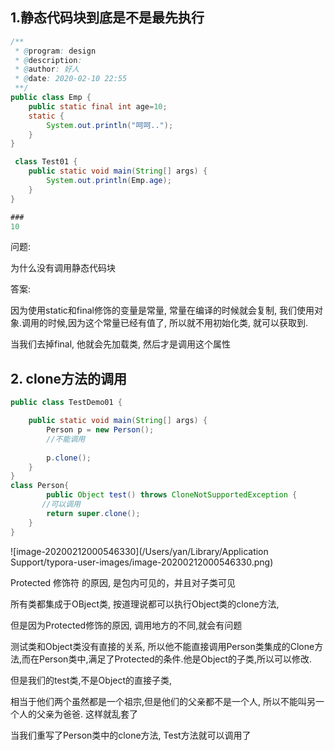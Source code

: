 

## 1.静态代码块到底是不是最先执行



```java
/**
 * @program: design
 * @description:
 * @author: 好人
 * @date: 2020-02-10 22:55
 **/
public class Emp {
    public static final int age=10;
    static {
        System.out.println("呵呵..");
    }
}

 class Test01 {
    public static void main(String[] args) {
        System.out.println(Emp.age);
    }
}

###
10
```

问题:

为什么没有调用静态代码块

答案:

因为使用static和final修饰的变量是常量, 常量在编译的时候就会复制, 我们使用对象.调用的时候,因为这个常量已经有值了, 所以就不用初始化类, 就可以获取到.

当我们去掉final, 他就会先加载类, 然后才是调用这个属性





## 2. clone方法的调用



```java
public class TestDemo01 {

    public static void main(String[] args) {
        Person p = new Person();
        //不能调用
      
        p.clone();
    }
}
class Person{
		public Object test() throws CloneNotSupportedException {
       //可以调用
        return super.clone();
    }
}
```

![image-20200212000546330](/Users/yan/Library/Application Support/typora-user-images/image-20200212000546330.png)

Protected 修饰符 的原因, 是包内可见的，并且对子类可见

所有类都集成于OBject类, 按道理说都可以执行Object类的clone方法, 

但是因为Protected修饰的原因,  调用地方的不同,就会有问题

测试类和Object类没有直接的关系, 所以他不能直接调用Person类集成的Clone方法,而在Person类中,满足了Protected的条件.他是Object的子类,所以可以修改.

但是我们的test类,不是Object的直接子类,

相当于他们两个虽然都是一个祖宗,但是他们的父亲都不是一个人, 所以不能叫另一个人的父亲为爸爸. 这样就乱套了

当我们重写了Person类中的clone方法, Test方法就可以调用了